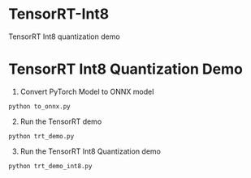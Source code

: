 # TensorRT-Int8
TensorRT Int8 quantization demo
# TensorRT Int8 Quantization Demo

1. Convert PyTorch Model to ONNX model
```
python to_onnx.py
```
2. Run the TensorRT demo
```
python trt_demo.py
```
3. Run the TensorRT Int8 Quantization demo
```
python trt_demo_int8.py
```
